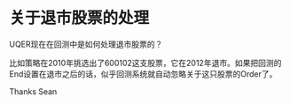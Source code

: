 # 关于退市股票的处理

UQER现在在回测中是如何处理退市股票的？

比如策略在2010年挑选出了600102这支股票，它在2012年退市。如果把回测的End设置在退市之后的话，似乎回测系统就自动忽略关于这只股票的Order了。

Thanks
Sean